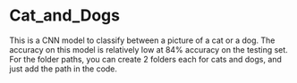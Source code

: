 # Cat_and_Dogs
This is a CNN model to classify between a picture of a cat or a dog. The accuracy on this model is relatively low at 84% accuracy on the testing set. 
For the folder paths, you can create 2 folders each for cats and dogs, and just add the path in the code.
